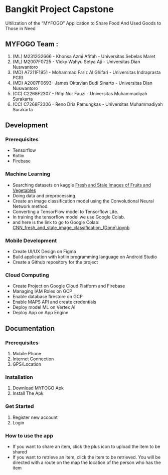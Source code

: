 <h1>Bangkit Project Capstone</h1>
<p>Ultilization of the “MYFOGO” Application to Share Food And Used Goods  to Those in Need</p>
<h2>MYFOGO Team :</h2>
<ol>
  <li>(ML) M2312G2666 - Khonsa Azmi Afifah - Universitas Sebelas Maret</li>
  <li>(ML) M2007F0725 - Vicky Wahyu Setya Aji - Universitas Dian Nuswantoro</li>
  <li>(MD) A7211F1951 - Mohammad Fariz Al Ghifari - Universitas Indraprasta PGRI</li>
  <li>(MD) A2007F0693- James Oktavian Budi Sinarto - Universitas Dian Nuswantoro</li>
  <li>(CC) C2268F2307 - Rifqi Nur Fauzi  - Universitas Muhammadiyah Surakarta</li>
  <li>(CC) C7268F2306 - Reno Dria Pamungkas  - Universitas Muhammadiyah Surakarta</li>
 </ol>
<h2>Development</h2>
<h3>Prerequisites</h3>
<ul>
  <li>Tensorflow</li>
  <li>Kotlin</li>
  <li>Firebase</li>
</ul>
<h3>Machine Learning</h3>
<ul>
  <li>Searching datasets on kaggle <a href="https://www.kaggle.com/datasets/raghavrpotdar/fresh-and-stale-images-of-fruits-and-vegetables">Fresh and Stale Images of Fruits and Vegetables</a></li>
  <li>Doing data and preprocessing.</li>
  <li>Create an image classification model using the Convolutional Neural Network method.</li>
  <li>Converting a TensorFlow model to Tensorflow Lite.</li>
  <li>In training the tensorflow model we use Google Colab.</li>
  <li>and here is the link to go to Google Colab: <a href="https://drive.google.com/file/d/1KyGlLgxp_looSuvyK7qAfEoj_AH2NK_M/view?usp=sharing">CNN_fresh_and_stale_image_classification_(Done).ipynb</a></li>
  
</ul>
<h3>Mobile Development</h3>
<ul>
  <li>Create UI/UX Design on Figma</li>
  <li>Build application with kotlin programming language on Android Studio</li>
  <li>Create a Github repository for the project</li>
</ul>
<h3>Cloud Computing</h3>
<ul>
  <li>Create Project on Google Cloud Platform and Firebase</li>
  <li>Managing IAM Roles on GCP</li>
  <li>Enable database firestore on GCP</li>
  <li>Enable MAPS API and create credentials</li>
  <li>Deploy model ML on Vertex AI</li>
  <li>Deploy App on App Engine</li>
</ul>
<h2>Documentation</h2>
<h3>Prerequisites</h3>
<ol>
  <li>Mobile Phone</li>
  <li>Internet Connection</li>
  <li>GPS/Location</li>
</ol>
<h3>Installation</h3>
<ol>
  <li>Download MYFOGO Apk</li>
  <li>Install The Apk</li>
</ol>
<h3>Get Started</h3>
<ol>
  <li>Register new account</li>
  <li>Login</li>
</ol>
<h3>How to use the app</h3>
<ul>
  <li>If you want to share an item, click the plus icon to upload the item to be shared</li>
  <li>If you want to retrieve an item, click the item to be retrieved. You will be directed with a route on the map the location of the person who has the item</li>
</ul>
